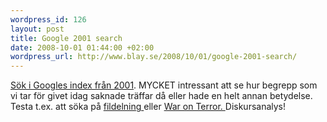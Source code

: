 ```yaml
--- 
wordpress_id: 126
layout: post
title: Google 2001 search
date: 2008-10-01 01:44:00 +02:00
wordpress_url: http://www.blay.se/2008/10/01/google-2001-search/
---
```

<a href="http://www.google.com/search2001.html">Sök i Googles index från 2001</a>. MYCKET intressant att se hur begrepp som vi tar för givet idag saknade träffar då eller hade en helt annan betydelse. Testa t.ex. att söka på <a href="http://www.google.com/search2001/search?q=fildelning">fildelning </a>eller <a href="http://www.google.com/search2001/search?q=fildelning">War on Terror. </a>Diskursanalys!<a href="http://www.google.com/search2001/search?q=fildelning">
</a>

